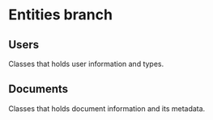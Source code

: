 # Entities branch

## Users
Classes that holds user information and types.

## Documents
Classes that holds document information and its metadata.
